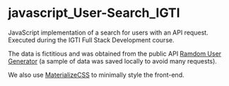 # javascript_User-Search_IGTI

JavaScript implementation of a search for users with an API request. Executed during the IGTI Full Stack Development course.

The data is fictitious and was obtained from the public API [Ramdom User Generator](https://randomuser.me/) (a sample of data was saved locally to avoid many requests).

We also use [MaterializeCSS](https://materializecss.com/) to minimally style the front-end.
